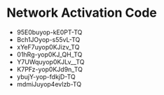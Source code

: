 # Network Activation Code
* 95E0buyop-kE0PT-TQ
* Bch1JOyop-s55vL-TQ
* xYeF7uyop0KJizv_TQ
* 01hRg-yop0KJ_QH_TQ
* Y7UWquyop0KJLv__TQ
* K7PFz-yop0KJd9n_TQ
* ybujY-yop-fdkjD-TQ
* mdmiJuyop4evlzb-TQ